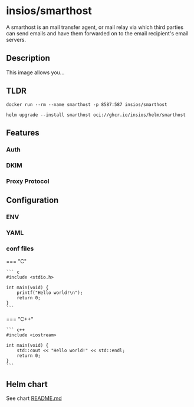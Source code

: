 # insios/smarthost

A smarthost is an mail transfer agent, or mail relay via which third parties can
send emails and have them forwarded on to the email recipient's email servers.

## Description

This image allows you...

## TLDR

```shell
docker run --rm --name smarthost -p 8587:587 insios/smarthost
```

```shell
helm upgrade --install smarthost oci://ghcr.io/insios/helm/smarthost
```

## Features

### Auth

### DKIM

### Proxy Protocol

## Configuration

### ENV

### YAML

### conf files

=== "C"

    ``` c
    #include <stdio.h>

    int main(void) {
        printf("Hello world!\n");
        return 0;
    }
    ```

=== "C++"

    ``` c++
    #include <iostream>

    int main(void) {
        std::cout << "Hello world!" << std::endl;
        return 0;
    }
    ```

## Helm chart

See chart [README.md](chart)
